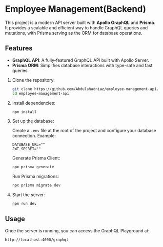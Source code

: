 # Employee Management(Backend)

This project is a modern API server built with **Apollo GraphQL** and **Prisma**. It provides a scalable and efficient way to handle GraphQL queries and mutations, with Prisma serving as the ORM for database operations.

## Features

- **GraphQL API**: A fully-featured GraphQL API built with Apollo Server.
- **Prisma ORM**: Simplifies database interactions with type-safe and fast queries.

1. Clone the repository:

   ```bash
   git clone https://github.com/Abdulahadniaz/employee-management-api.git
   cd employee-management-api
   ```

2. Install dependencies:

   ```bash
   npm install
   ```

3. Set up the database:

   Create a `.env` file at the root of the project and configure your database connection. Example:

   ```env
   DATABASE_URL=""
   JWT_SECRET=""
   ```

   Generate Prisma Client:

   ```bash
   npx prisma generate
   ```

   Run Prisma migrations:

   ```bash
   npx prisma migrate dev
   ```

4. Start the server:

   ```bash
   npm run dev
   ```

## Usage

Once the server is running, you can access the GraphQL Playground at:

```
http://localhost:4000/graphql
```